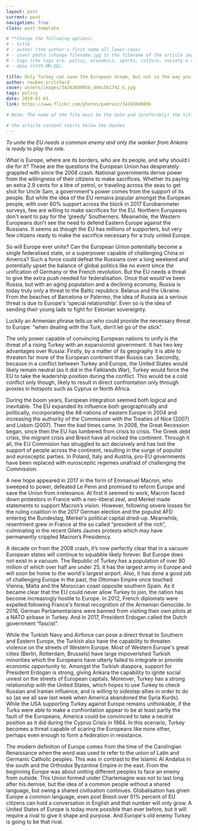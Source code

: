 ```yaml
---
layout: post
current: post
navigation: True
class: post-template

# **Change the following options:
# - title
# - author (the author's first name all lower-case)
# - cover photo (change filename.jpg to the filename of the article image)
# - tags (the tags are: policy, economics, sports, culture, society & conscience (NO CAPS))
# - date (YYYY-MM-DD).

title: Only Turkey can save the European dream, but not in the way you think.
author: reuben.pritchard
cover: assets/images/34243609056_d04c5b1742_k.jpg
tags: policy
date: 2019-01-01
link: https://www.flickr.com/photos/pedrosz/34243609056

# Note: The name of the file must be the date and (preferably) the title in the following format YYYY-MM-DD-title.md (don't worry if you can't set the file extension)

# the article content starts below the dashes
---
```


<i>To unite the EU needs a common enemy and only the wanker from Ankara is ready to play the role.</i>

What is Europe, where are its borders, who are its people, and why should I die for it? These are the questions the European Union has desperately grappled with since the 2008 crash. National governments derive power from the willingness of their citizens to make sacrifices. Whether its paying an extra 2.9 cents for a litre of petrol, or traveling across the seas to get shot for Uncle Sam, a government's power comes from the support of its people. But while the idea of the EU remains popular amongst the European people, with over 60% support across the block in 2017 Eurobarometer surveys, few are willing to make sacrifices for the EU. Northern Europeans don't want to pay for the ‘greedy’ Southerners. Meanwhile, the Western Europeans don't see the need to defend Eastern Europe against the Russians. It seems as though the EU has millions of supporters, but very few citizens ready to make the sacrifice necessary for a truly united Europe.

So will Europe ever unite? Can the European Union potentially become a single federalised state, or a superpower capable of challenging China or America? Such a force could defeat the Russians over a long weekend and potentially upset the balance of global politics like no event since the unification of Germany or the French revolution. But the EU needs a threat to give the extra push needed for federalisation. Once that would’ve been Russia, but with an aging population and a declining economy, Russia is today truly only a threat to the Baltic republics: Belarus and the Ukraine. From the beaches of Barcelona or Palermo, the idea of Russia as a serious threat is due to Europe's 'special relationship’. Even so is the idea of sending their young lads to fight for Estonian sovereignty.

Luckily an Armenian phrase tells us who could provide the necessary threat to Europe: “when dealing with the Turk, don’t let go of the stick”.

The only power capable of convincing European nations to unify is the threat of a rising Turkey with an expansionist government. It has two key advantages over Russia: Firstly, by a matter of its geography it is able to threaten far more of the European continent than Russia can. Secondly, because in a conflict between Turkey and Europe, the United States would likely remain neutral (as it did in the Falklands War), Turkey would force the EU to take the leadership position during the conflict. This would be a cold conflict only though, likely to result in direct confrontation only through proxies in hotspots such as Cyprus or North Africa.

During the boom years, European integration seemed both logical and inevitable. The EU expanded its influence both geographically and politically, incorporating the A8 nations of eastern Europe in 2004 and increasing the authority of the Commission with the Treaties of Nice (2007) and Lisbon (2007). Then the bad times came. In 2008, the Great Recession began, since then the EU has lumbered from crisis to crisis. The Greek debt crisis, the migrant crisis and Brexit have all rocked the continent. Through it all, the EU Commision has struggled to act decisively and has lost the support of people across the continent, resulting in the surge of populist and eurosceptic parties. In Poland, Italy and Austria, pro-EU governments have been replaced with eurosceptic regemes unafraid of challenging the Commission.



A new hope appeared in 2017 in the form of Emmanuel Macron, who sweeped to power, defeated Le Penn and promised to reform Europe and save the Union from irrelevance. At first it seemed to work, Macron faced down protestors in France with a neo-liberal zeal, and Merkel made statements to support Macron’s vision. However, following severe losses for the ruling coalition in the 2017 German election and the populist AFD entering the Bundestag, Merkel's political capital dried-up. Meanwhile, resentment grew in France at the so called “president of the rich”, culminating in the recent Gilets Jaunes protests which may have permanently crippled Macron’s Presidency.

A decade on from the 2008 crash, it’s now perfectly clear that in a vacuum European states will continue to squabble likely forever. But Europe does not exist in a vacuum. The Republic of Turkey has a population of over 80 million of which over half are under 25, it has the largest army in Europe and will soon be home to the world's largest airport. Also, it has done a good job of challenging Europe in the past, the Ottoman Empire once touched Vienna, Malta and the Moroccan coast opposite southern Spain. As it became clear that the EU could never allow Turkey to join, the nation has become increasingly hostile to Europe. In 2012, French diplomats were expelled following France's formal recognition of the Armenian Genocide. In 2016, German Parliamentarians were banned from visiting their own pilots at a NATO airbase in Turkey. And in 2017, President Erdogan called the Dutch government “fascist”.

While the Turkish Navy and Airforce can pose a direct threat to Southern and Eastern Europe, the Turkish also have the capability to threaten violence on the streets of Western Europe. Most of Western Europe's great cities (Berlin, Rotterdam, Brussels) have large impoverished Turkish minorities which the Europeans have utterly failed to integrate or provide economic opportunity to. Amongst the Turkish diaspora, support for President Erdogan is strong, giving Ankara the capability to ignite social unrest on the streets of European capitals. Moreover, Turkey has a strong relationship with the United States, which hopes to use Turkey to check Russian and Iranian influence, and is willing to sidestep allies in order to do so (as we all saw last week when America abandoned the Syria Kurds). While the USA supporting Turkey against Europe remains unthinkable, if the Turks were able to make a confrontation appear to be at least partly the fault of the Europeans, America could be convinced to take a neutral position as it did during the Cyprus Crisis in 1964. In this scenario, Turkey becomes a threat capable of scaring the Europeans like none other, perhaps even enough to form a federation in resistance.


The modern definition of Europe comes from the time of the Carolingian Renaissance when the word was used to refer to the union of Latin and Germanic Catholic peoples. This was in contrast to the Islamic Al Andalus in the south and the Orthodox Byzantine Empire in the east. From the beginning Europe was about uniting different peoples to face an enemy from outside. This Union formed under Charlemagne was not to last long after his demise, but the idea of a common people without a shared language, but owing a shared civilisation continues. Globalisation has given Europe a common language, even post Brexit over 51% percent of EU citizens can hold a conversation in English and that number will only grow. A United States of Europe is today more possible than ever before, but it will require a rival to give it shape and purpose. And Europe's old enemy Turkey is going to be that rival.
